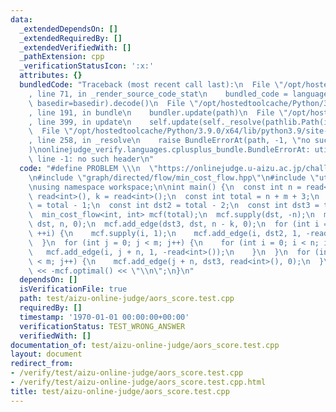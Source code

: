 ```yaml
---
data:
  _extendedDependsOn: []
  _extendedRequiredBy: []
  _extendedVerifiedWith: []
  _pathExtension: cpp
  _verificationStatusIcon: ':x:'
  attributes: {}
  bundledCode: "Traceback (most recent call last):\n  File \"/opt/hostedtoolcache/Python/3.9.0/x64/lib/python3.9/site-packages/onlinejudge_verify/documentation/build.py\"\
    , line 71, in _render_source_code_stat\n    bundled_code = language.bundle(stat.path,\
    \ basedir=basedir).decode()\n  File \"/opt/hostedtoolcache/Python/3.9.0/x64/lib/python3.9/site-packages/onlinejudge_verify/languages/cplusplus.py\"\
    , line 191, in bundle\n    bundler.update(path)\n  File \"/opt/hostedtoolcache/Python/3.9.0/x64/lib/python3.9/site-packages/onlinejudge_verify/languages/cplusplus_bundle.py\"\
    , line 399, in update\n    self.update(self._resolve(pathlib.Path(included), included_from=path))\n\
    \  File \"/opt/hostedtoolcache/Python/3.9.0/x64/lib/python3.9/site-packages/onlinejudge_verify/languages/cplusplus_bundle.py\"\
    , line 258, in _resolve\n    raise BundleErrorAt(path, -1, \"no such header\"\
    )\nonlinejudge_verify.languages.cplusplus_bundle.BundleErrorAt: utils/read.hpp:\
    \ line -1: no such header\n"
  code: "#define PROBLEM \\\n  \"https://onlinejudge.u-aizu.ac.jp/challenges/sources/VPC/RUPC/2815?year=2017\"\
    \n#include \"graph/directed/flow/min_cost_flow.hpp\"\n#include \"utils/read.hpp\"\
    \nusing namespace workspace;\n\nint main() {\n  const int n = read<int>(), m =\
    \ read<int>(), k = read<int>();\n  const int total = n + m + 3;\n  const int dst\
    \ = total - 1;\n  const int dst2 = total - 2;\n  const int dst3 = total - 3;\n\
    \  min_cost_flow<int, int> mcf(total);\n  mcf.supply(dst, -n);\n  mcf.add_edge(dst2,\
    \ dst, n, 0);\n  mcf.add_edge(dst3, dst, n - k, 0);\n  for (int i = 0; i < n;\
    \ ++i) {\n    mcf.supply(i, 1);\n    mcf.add_edge(i, dst2, 1, -read<int>());\n\
    \  }\n  for (int j = 0; j < m; j++) {\n    for (int i = 0; i < n; i++) {\n   \
    \   mcf.add_edge(i, j + n, 1, -read<int>());\n    }\n  }\n  for (int j = 0; j\
    \ < m; j++) {\n    mcf.add_edge(j + n, dst3, read<int>(), 0);\n  }\n  std::cout\
    \ << -mcf.optimal() << \"\\n\";\n}\n"
  dependsOn: []
  isVerificationFile: true
  path: test/aizu-online-judge/aors_score.test.cpp
  requiredBy: []
  timestamp: '1970-01-01 00:00:00+00:00'
  verificationStatus: TEST_WRONG_ANSWER
  verifiedWith: []
documentation_of: test/aizu-online-judge/aors_score.test.cpp
layout: document
redirect_from:
- /verify/test/aizu-online-judge/aors_score.test.cpp
- /verify/test/aizu-online-judge/aors_score.test.cpp.html
title: test/aizu-online-judge/aors_score.test.cpp
---
```

